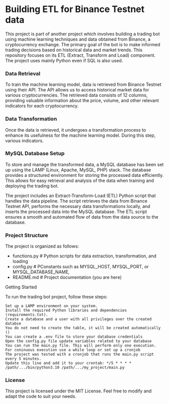 # Building ETL for Binance Testnet data 

This project is part of another project which involves building a trading bot using machine learning techniques and data
obtained from Binance, a cryptocurrency exchange. The primary goal of the bot is to make informed trading decisions 
based on historical data and market trends. This repository focuses on its ETL (Extract, Transform and Load) component. 
The project uses mainly Python even if SQL is also used.

### Data Retrieval

To train the machine learning model, data is retrieved from Binance Testnet using their API. The API allows us to access 
historical market data for various cryptocurrencies. The retrieved data consists of 12 columns, providing valuable 
information about the price, volume, and other relevant indicators for each cryptocurrency.

### Data Transformation

Once the data is retrieved, it undergoes a transformation process to enhance its usefulness for the machine learning 
model. During this step, various indicators.

### MySQL Database Setup

To store and manage the transformed data, a MySQL database has been set up using the LAMP (Linux, Apache, MySQL, PHP) stack. The database provides a structured environment for storing the processed data efficiently. This allows for easy retrieval and analysis of the data when training and deploying the trading bot.

The project includes an Extract-Transform-Load (ETL) Python script that handles the data pipeline. The script retrieves the data from Binance Testnet API, performs the necessary data transformations locally, and inserts the processed data into the MySQL database. The ETL script ensures a smooth and automated flow of data from the data source to the database.

### Project Structure

The project is organized as follows:

- functions.py       # Python scripts for data extraction, transformation, and loading
- config.py          # PConstants such as  MYSQL_HOST, MYSQL_PORT, or MYSQL_DATABASE_NAME,
- README.md          # Project documentation (you are here)

Getting Started

To run the trading bot project, follow these steps:

    Set up a LAMP environment on your system.
    Install the required Python libraries and dependencies (requirements.txt).
    Create a database and a user with all privileges over the created databse
    You do not need to create the table, it will be created automatically ()
    You can create a .env file to store your database credentials
    Open the config.py file update variables related to your database
    You can run the main.py file. This will perform only one execution.
    For coninuous execution use a while loop or set up a cronjob
    The project was tested with a cronjob that runs the main.py script every 5 minutes.
    Update this line and add it to your crontab: */5 * * * * /path/.../bin/python3.10 /path/.../my_project/main.py

### License

This project is licensed under the MIT License. Feel free to modify and adapt the code to suit your needs.